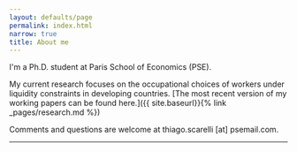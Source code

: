 ```yaml
---
layout: defaults/page
permalink: index.html
narrow: true
title: About me
---
```


I'm a Ph.D. student at Paris School of Economics (PSE).

My current research focuses on the occupational choices of workers under liquidity constraints in developing countries. [The most recent version of my working papers can be found here.]({{ site.baseurl}}{% link _pages/research.md %})

Comments and questions are welcome at thiago.scarelli [at] psemail.com.

<hr />

<!---
## Recent Posts

{% for post in site.posts limit:3 %}
{% include components/post-card.html %}
{% endfor %}

--->
